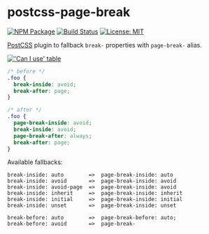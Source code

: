 # postcss-page-break 

[![NPM Package][npm-img]][npm]
[![Build Status][ci-img]][ci]
[![License: MIT][mit-img]][mit]

[PostCSS] plugin to fallback `break-` properties with `page-break-` alias.

[!['Can I use' table](https://caniuse.bitsofco.de/image/multicolumn.png)](https://caniuse.com/#feat=multicolumn)

[PostCSS]: https://github.com/postcss/postcss
[npm-img]: https://img.shields.io/npm/v/postcss-page-break.svg
[npm]:     https://www.npmjs.org/package/postcss-page-break
[ci-img]:  https://travis-ci.org/shrpne/postcss-page-break.svg
[ci]:      https://travis-ci.org/shrpne/postcss-page-break
[mit-img]: https://img.shields.io/badge/License-MIT-yellow.svg
[mit]:     https://github.com/shrpne/postcss-page-break/blob/master/LICENSE

```css
/* before */
.foo {
  break-inside: avoid;
  break-after: page;
}

/* after */
.foo {
  page-break-inside: avoid;
  break-inside: avoid;
  page-break-after: always;
  break-after: page;
}
```

Available fallbacks:
```
break-inside: auto        =>  page-break-inside: auto
break-inside: avoid       =>  page-break-inside: avoid
break-inside: avoid-page  =>  page-break-inside: avoid
break-inside: inherit     =>  page-break-inside: inherit
break-inside: initial     =>  page-break-inside: initial
break-inside: unset       =>  page-break-inside: unset

break-before: auto        =>  page-break-before: auto;
break-before: avoid       =>  page-break-